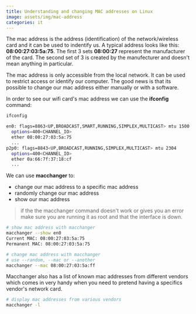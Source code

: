 ```yaml
---
title: Understanding and changing MAC addresses on Linux
image: assets/img/mac-address
categories: it
---
```


The mac address is the address (identification) of the network/wireless card
and it can be used to indentify us. A typical address looks like this:
**08:00:27:03:5a:75**. The first 3 sets **08:00:27** represent the manufacturer
of the card. The second set of 3 is created by the manufecturer and doesn't
mean anything in particular.

The mac address is only accessible from the local network. It can be used to
restrict access or identify our computer. The good news is that its possible to
change our mac address either manually or with a software.

In order to see our wifi card's mac address we can use the **ifconfig** command:

```bash
ifconfig

en0: flags=8863<UP,BROADCAST,SMART,RUNNING,SIMPLEX,MULTICAST> mtu 1500
  options=400<CHANNEL_IO>
  ether 08:00:27:03:5a:75
  ...
p2p0: flags=8843<UP,BROADCAST,RUNNING,SIMPLEX,MULTICAST> mtu 2304
  options=400<CHANNEL_IO>
  ether 0a:66:7f:37:18:cf
  ...
```

We can use **macchanger** to:

- change our mac address to a specific mac address
- randomly change our mac address
- show our mac address

> if the the macchanger command doesn't work or gives you an error make sure
> you are running it as root and that the interface is down.

```bash
# show mac address with macchanger
macchanger --show en0
Current MAC: 08:00:27:03:5a:75
Permanent MAC: 08:00:27:03:5a:75

# change mac address with macchanger
# use --random, --mac or --another
macchanger --mac 08:00:27:03:5a:ff
```

Macchanger also has a list of known mac addresses from different vendors
which comes in very handy when you need to pretend having a specifics vendor's
network card.

```bash
# display mac addresses from various vendors
macchanger -l
```
